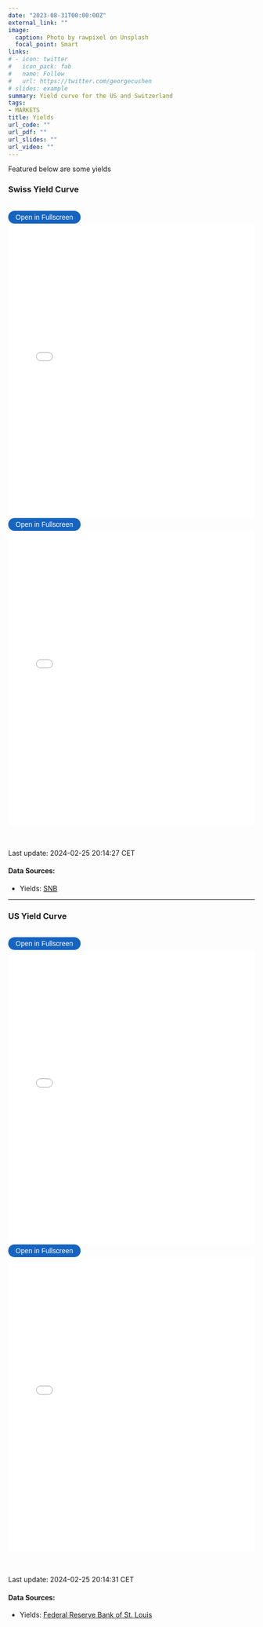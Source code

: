 ```yaml
---
date: "2023-08-31T00:00:00Z"
external_link: ""
image: 
  caption: Photo by rawpixel on Unsplash
  focal_point: Smart
links:
# - icon: twitter
#   icon_pack: fab
#   name: Follow
#   url: https://twitter.com/georgecushen
# slides: example
summary: Yield curve for the US and Switzerland
tags:
- MARKETS
title: Yields
url_code: ""
url_pdf: ""
url_slides: ""
url_video: ""
---
```


<!-- {{< load-plotly >}} -->
<!-- Load Plotly JavaScript library -->
<script src="https://cdn.plot.ly/plotly-latest.min.js"></script>
<!-- Add the toggle fullscreen function -->
<script>
    function toggleFullscreen(iframeId) {
        let iframe = document.getElementById(iframeId);
        if (iframe.requestFullscreen) {
            iframe.requestFullscreen();
        } else if (iframe.mozRequestFullScreen) { /* Firefox */
            iframe.mozRequestFullScreen();
        } else if (iframe.webkitRequestFullscreen) { /* Chrome, Safari & Opera */
            iframe.webkitRequestFullscreen();
        } else if (iframe.msRequestFullscreen) { /* IE/Edge */
            iframe.msRequestFullscreen();
        }
    }
</script>

Featured below are some yields

### Swiss Yield Curve

<br>

<button onclick="toggleFullscreen(&#39;iframe1&#39;)" style="font-size: 14px; padding: 5px 15px; border: none; border-radius: 20px; background-color: #1664c0; color: white; cursor: pointer; transition: background-color 0.3s;" onmouseover="this.style.backgroundColor=&#39;#0056b3&#39;" onmouseout="this.style.backgroundColor=&#39;#007BFF&#39;">
Open in Fullscreen
</button>
<iframe id="iframe1" src="plot_3d_Swiss_yield_curve.html" width="100%" height="600px" frameborder="0">
</iframe>

<br>

<button onclick="toggleFullscreen(&#39;iframe2&#39;)" style="font-size: 14px; padding: 5px 15px; border: none; border-radius: 20px; background-color: #1664c0; color: white; cursor: pointer; transition: background-color 0.3s;" onmouseover="this.style.backgroundColor=&#39;#0056b3&#39;" onmouseout="this.style.backgroundColor=&#39;#007BFF&#39;">
Open in Fullscreen
</button>
<iframe id="iframe2" src="plot_simple_Swiss_yield_curve.html" width="100%" height="600px" frameborder="0">
</iframe>

<br> <br> Last update: 2024-02-25 20:14:27 CET

#### Data Sources:

- Yields: [SNB](https://data.snb.ch/api/cube/rendoblid/data/csv/de)

------------------------------------------------------------------------

### US Yield Curve

<br>

<button onclick="toggleFullscreen(&#39;iframe3&#39;)" style="font-size: 14px; padding: 5px 15px; border: none; border-radius: 20px; background-color: #1664c0; color: white; cursor: pointer; transition: background-color 0.3s;" onmouseover="this.style.backgroundColor=&#39;#0056b3&#39;" onmouseout="this.style.backgroundColor=&#39;#007BFF&#39;">
Open in Fullscreen
</button>
<iframe id="iframe3" src="plot_3d_US_yield_curve.html" width="100%" height="600px" frameborder="0">
</iframe>

<br>

<button onclick="toggleFullscreen(&#39;iframe4&#39;)" style="font-size: 14px; padding: 5px 15px; border: none; border-radius: 20px; background-color: #1664c0; color: white; cursor: pointer; transition: background-color 0.3s;" onmouseover="this.style.backgroundColor=&#39;#0056b3&#39;" onmouseout="this.style.backgroundColor=&#39;#007BFF&#39;">
Open in Fullscreen
</button>
<iframe id="iframe4" src="plot_simple_US_yield_curve.html" width="100%" height="600px" frameborder="0">
</iframe>

<br> <br> Last update: 2024-02-25 20:14:31 CET

#### Data Sources:

- Yields: [Federal Reserve Bank of
  St. Louis](https://fred.stlouisfed.org/searchresults/?st=Market%20Yield%20on%20U.S.%20Treasury%20Securities)
